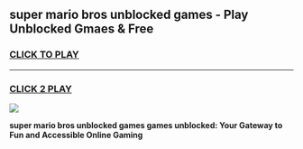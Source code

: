 
## super mario bros unblocked games - Play Unblocked Gmaes & Free
<h3>
<a href="https://premium.freeplayer.one?title=super_mario_bros_unblocked_games&ref=20F">CLICK TO PLAY</a></h3>
<hr>

<h3>
<a href="https://premium.freeplayer.one?title=super_mario_bros_unblocked_games&ref=20F">CLICK 2 PLAY</a>
  
</h3>

<a href="https://premium.freeplayer.one?title=super_mario_bros_unblocked_games&ref=20F/"><img src="https://clearcache.store/games.png"></a>


**super mario bros unblocked games games unblocked: Your Gateway to Fun and Accessible Online Gaming**

